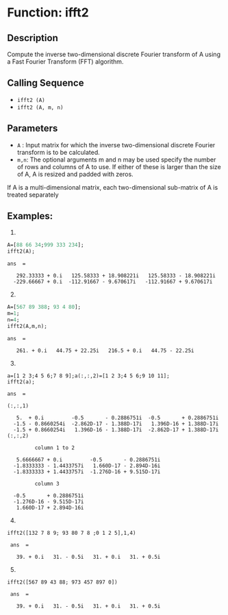 
# Function:  ifft2

## Description
Compute the inverse two-dimensional discrete Fourier transform of A using a Fast Fourier Transform (FFT) algorithm.

## Calling Sequence
- `ifft2 (A)`
- `ifft2 (A, m, n)`

## Parameters
- `A` : Input matrix for which the inverse two-dimensional discrete Fourier transform is to be calculated.
- `m,n`: The optional arguments m and n may be used specify the number of rows and columns of A to use. If either of these is larger than the size of A, A is resized and padded with zeros.

If A is a multi-dimensional matrix, each two-dimensional sub-matrix of A is treated separately

## Examples:
1.
```scilab
A=[88 66 34;999 333 234];
ifft2(A);
```
```output
ans  =

   292.33333 + 0.i   125.58333 + 18.908221i   125.58333 - 18.908221i
  -229.66667 + 0.i  -112.91667 - 9.670617i   -112.91667 + 9.670617i 
```
2.
```scilab
A=[567 89 388; 93 4 80];
m=1;
n=4;
ifft2(A,m,n);
```
```output
ans  =

   261. + 0.i   44.75 + 22.25i   216.5 + 0.i   44.75 - 22.25i
```
3.
```
a=[1 2 3;4 5 6;7 8 9];a(:,:,2)=[1 2 3;4 5 6;9 10 11];
ifft2(a);

```
```
ans  =

(:,:,1)

   5.  + 0.i         -0.5       - 0.2886751i  -0.5       + 0.2886751i
  -1.5 - 0.8660254i  -2.862D-17 - 1.388D-17i   1.396D-16 + 1.388D-17i
  -1.5 + 0.8660254i   1.396D-16 - 1.388D-17i  -2.862D-17 + 1.388D-17i
(:,:,2)

         column 1 to 2

   5.6666667 + 0.i         -0.5       - 0.2886751i
  -1.8333333 - 1.4433757i   1.660D-17 - 2.894D-16i
  -1.8333333 + 1.4433757i  -1.276D-16 + 9.515D-17i

         column 3

  -0.5       + 0.2886751i
  -1.276D-16 - 9.515D-17i
   1.660D-17 + 2.894D-16i
  ```
4.
```
ifft2([132 7 8 9; 93 80 7 8 ;0 1 2 5],1,4)
```
```
 ans  =

   39. + 0.i   31. - 0.5i   31. + 0.i   31. + 0.5i
```
5.
```
ifft2([567 89 43 88; 973 457 897 0])
```
```
 ans  =

   39. + 0.i   31. - 0.5i   31. + 0.i   31. + 0.5i
   ```




